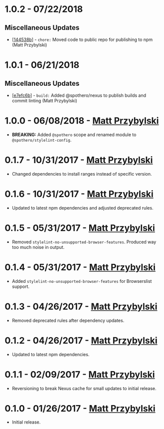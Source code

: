 # 1.0.2 - 07/22/2018
## Miscellaneous Updates
* [[144538b](https://github.com/spothero/stylelint-config/commit/144538b)] - `chore:` Moved code to public repo for publishing to npm (Matt Przybylski)

# 1.0.1 - 06/21/2018
## Miscellaneous Updates
* [[e7efc6b](https://github.com/spothero/fe-stylelint-config/commit/e7efc6b)] - `build:` Added @spothero/nexus to publish builds and commit linting (Matt Przybylski)

# 1.0.0 - 06/08/2018 - [Matt Przybylski](mailto:mattp@spothero.com)
-   **BREAKING:** Added `@spothero` scope and renamed module to `@spothero/stylelint-config`.

# 0.1.7 - 10/31/2017 - [Matt Przybylski](mailto:mattp@spothero.com)
-   Changed dependencies to install ranges instead of specific version.

# 0.1.6 - 10/31/2017 - [Matt Przybylski](mailto:mattp@spothero.com)
-   Updated to latest npm dependencies and adjusted deprecated rules.

# 0.1.5 - 05/31/2017 - [Matt Przybylski](mailto:mattp@spothero.com)
-   Removed `stylelint-no-unsupported-browser-features`. Produced way too much noise in output.

# 0.1.4 - 05/31/2017 - [Matt Przybylski](mailto:mattp@spothero.com)
-   Added `stylelint-no-unsupported-browser-features` for Browserslist support.

# 0.1.3 - 04/26/2017 - [Matt Przybylski](mailto:mattp@spothero.com)
-   Removed deprecated rules after dependency updates.

# 0.1.2 - 04/26/2017 - [Matt Przybylski](mailto:mattp@spothero.com)
-   Updated to latest npm dependencies.

# 0.1.1 - 02/09/2017 - [Matt Przybylski](mailto:mattp@spothero.com)
-   Reversioning to break Nexus cache for small updates to initial release.

# 0.1.0 - 01/26/2017 - [Matt Przybylski](mailto:mattp@spothero.com)
-   Initial release.
